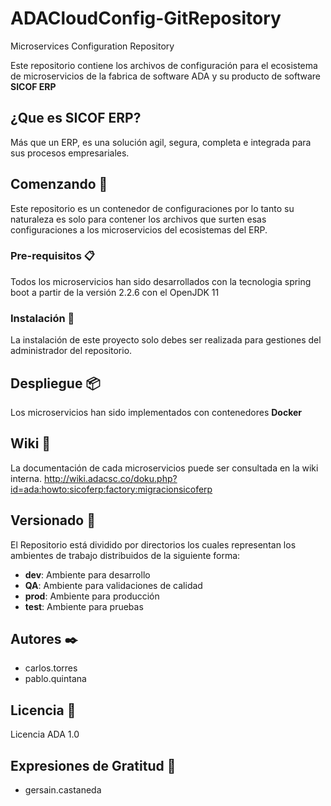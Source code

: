 # ADACloudConfig-GitRepository
Microservices Configuration Repository

Este repositorio contiene los archivos de configuración para el ecosistema de microservicios de la fabrica de software ADA y su producto de software **SICOF ERP**

## ¿Que es SICOF ERP?
Más que un ERP, es una solución agil, segura, completa e integrada para sus procesos empresariales.

## Comenzando 🚀
Este repositorio es un contenedor de configuraciones por lo tanto su naturaleza es solo para contener los archivos que surten esas configuraciones a los microservicios del ecosistemas del ERP. 

### Pre-requisitos 📋
Todos los microservicios han sido desarrollados con la tecnologia spring boot a partir de la versión 2.2.6 con el OpenJDK 11

### Instalación 🔧
La instalación de este proyecto solo debes ser realizada para gestiones del administrador del repositorio.

## Despliegue 📦
Los microservicios han sido implementados con contenedores **Docker**

## Wiki 📖
La documentación de cada microservicios puede ser consultada en la wiki interna. http://wiki.adacsc.co/doku.php?id=ada:howto:sicoferp:factory:migracionsicoferp

## Versionado 📌
El Repositorio está dividido por directorios los cuales representan los ambientes de trabajo distribuidos de la siguiente forma:

* **dev**: Ambiente para desarrollo
* **QA**: Ambiente para validaciones de calidad
* **prod**: Ambiente para producción
* **test**: Ambiente para pruebas

## Autores ✒️
* carlos.torres
* pablo.quintana

## Licencia 📄
Licencia ADA 1.0

## Expresiones de Gratitud 🎁
* gersain.castaneda
